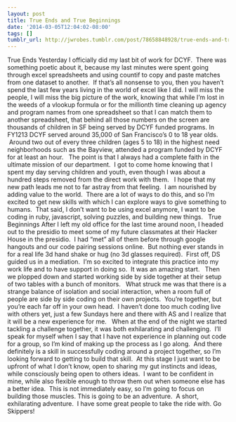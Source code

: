 ```yaml
---
layout: post
title: True Ends and True Beginnings
date: '2014-03-05T12:04:02-08:00'
tags: []
tumblr_url: http://jwrobes.tumblr.com/post/78658848928/true-ends-and-true-beginnings
---
```

True Ends
Yesterday I officially did my last bit of work for DCYF.  There was something poetic about it, because my last minutes were spent going through excel spreadsheets and using countif to copy and paste matches from one dataset to another.  If that’s all nonsense to you, then you haven’t spend the last few years living in the world of excel like I did.
I will miss the people, I will miss the big picture of the work, knowing that while I’m lost in the weeds of a vlookup formula or for the millionth time cleaning up agency and program names from one spreadsheet so that I can match them to another spreadsheet, that behind all those numbers on the screen are thousands of children in SF being served by DCYF funded programs.
In FY1213 DCYF served around 35,000 of San Francisco’s 0 to 18 year olds.  Around two out of every three children (ages 5 to 18) in the highest need neighborhoods such as the Bayview, attended a program funded by DCYF for at least an hour.  
The point is that I always had a complete faith in the ultimate mission of our department.  I got to come home knowing that I spent my day serving children and youth, even though I was about a hundred steps removed from the direct work with them.  
I hope that my new path leads me not to far astray from that feeling.  I am nourished by adding value to the world.  There are a lot of ways to do this, and so I’m excited to get new skills with which I can explore ways to give something to humans.  That said, I don’t want to be using excel anymore, I want to be coding in ruby, javascript, solving puzzles, and building new things.  
True Beginnings
After I left my old office for the last time around noon, I headed out to the presidio to meet some of my future classmates at their Hacker House in the presidio.  I had “met” all of them before through google hangouts and our code pairing sessions online.  But nothing ever stands in for a real life 3d hand shake or hug (no 3d glasses required). 
First off, DS guided us in a mediation.  I’m so excited to integrate this practice into my work life and to have support in doing so.  It was an amazing start.  
Then we plopped down and started working side by side together at their setup of two tables with a bunch of monitors.   What struck me was that there is a strange balance of isolation and social interaction, when a room full of people are side by side coding on their own projects.  You’re together, but you’re each far off in your own head.  I haven’t done too much coding live with others yet, just a few Sundays here and there with AS and I realize that it will be a new experience for me.  
When at the end of the night we started tackling a challenge together, it was both exhilarating and challenging.  I’ll speak for myself when I say that I have not experience in planning out code for a group, so I’m kind of making up the process as I go along.  And there definitely is a skill in successfully coding around a project together, so I’m looking forward to getting to build that skill.  At this stage I just want to be upfront of what I don’t know, open to sharing my gut instincts and ideas, while consciously being open to others ideas.  I want to be confident in mine, while also flexible enough to throw them out when someone else has a better idea.  This is not immediately easy, so I’m going to focus on building those muscles.
This is going to be an adventure.  A short, exhilarating adventure.  I have some great people to take the ride with.
Go Skippers!
